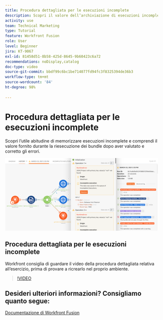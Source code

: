 ```yaml
---
title: Procedura dettagliata per le esecuzioni incomplete
description: Scopri il valore dell’archiviazione di esecuzioni incomplete e quindi della riesecuzione dei bundle dopo la valutazione e la correzione degli errori in  [!DNL Adobe Workfront Fusion].
activity: use
team: Technical Marketing
type: Tutorial
feature: Workfront Fusion
role: User
level: Beginner
jira: KT-9067
exl-id: 81458d51-8b58-425d-8645-9b60423c6a72
recommendations: noDisplay,catalog
doc-type: video
source-git-commit: bbdf99c6bc1be714077fd94fc3f8325394de36b3
workflow-type: tm+mt
source-wordcount: '84'
ht-degree: 98%

---
```


# Procedura dettagliata per le esecuzioni incomplete

Scopri l’utile abitudine di memorizzare esecuzioni incomplete e comprendi il valore fornito durante la riesecuzione dei bundle dopo aver valutato e corretto gli errori.

![Immagine di uno scenario con gestione degli errori](assets/troubleshooting-and-error-handling-8.png)

## Procedura dettagliata per le esecuzioni incomplete

Workfront consiglia di guardare il video della procedura dettagliata relativa all’esercizio, prima di provare a ricrearlo nel proprio ambiente.

>[!VIDEO](https://video.tv.adobe.com/v/335308/?quality=12&learn=on&enablevpops=1)

## Desideri ulteriori informazioni? Consigliamo quanto segue:

[Documentazione di Workfront Fusion](https://experienceleague.adobe.com/en/docs/workfront-fusion/using/get-started-with-fusion/understand-workfront-fusion/workfront-fusion-overview)
